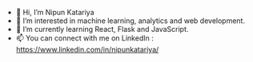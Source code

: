 - 👋 Hi, I’m Nipun Katariya
- 👀 I’m interested in machine learning, analytics and web development.
- 🌱 I’m currently learning React, Flask and JavaScript.
- 📫 You can connect with me on LinkedIn : https://www.linkedin.com/in/nipunkatariya/

<!---
Nipun-Katariya/Nipun-Katariya is a ✨ special ✨ repository because its `README.md` (this file) appears on your GitHub profile.
You can click the Preview link to take a look at your changes.

- 💞️ I’m looking to collaborate on ...
--->
